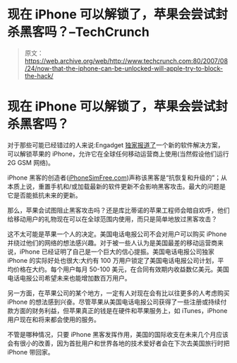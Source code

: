 # 现在 iPhone 可以解锁了，苹果会尝试封杀黑客吗？–TechCrunch

> 原文：<https://web.archive.org/web/http://www.techcrunch.com:80/2007/08/24/now-that-the-iphone-can-be-unlocked-will-apple-try-to-block-the-hack/>

# 现在 iPhone 可以解锁了，苹果会尝试封杀黑客吗？

对于那些可能已经错过的人来说:Engadget [独家报道了](https://web.archive.org/web/20211202095509/http://www.engadget.com/2007/08/24/iphone-unlocked-atandt-loses-iphone-exclusivity-august-24-2007/)一个新的软件解决方案，可以解锁苹果的 iPhone，允许它在全球任何移动运营商上使用(当然假设他们运行 2G GSM 网络)。

iPhone 黑客的创造者([iPhoneSimFree.com](https://web.archive.org/web/20211202095509/http://www.iphonesimfree.com/))声称该黑客是“抗恢复和升级的”；从本质上说，重置手机和/或加载最新的软件更新不会影响黑客攻击。最大的问题是它是否能抵抗未来的更新。

那么，苹果会试图阻止黑客攻击吗？还是库比蒂诺的苹果工程师会暗自欢呼，他们给移动用户的礼物现在可以在全球范围内使用，而只是简单地放过黑客攻击？

这不太可能是苹果一个人的决定。美国电话电报公司不会对用户可以购买 iPhone 并绕过他们的网络的想法感兴趣。对于被一些人认为是美国最差的移动运营商来说，iPhone 已经证明了自己是一个巨大的信心提振。美国电话电报公司独家 iPhone 的实际好处也很大:大约有 100 万用户锁定了美国电话电报公司计划，平均价格在大约。每个用户每月 50-100 美元，在合同有效期内收益数亿美元。美国电话电报公司希望未来也能增加数百万用户。

另一方面，在苹果公司的某个地方，一定有人对现在会有比以往更多的人考虑购买 iPhone 的想法感到兴奋。尽管苹果从美国电话电报公司获得了一些注册或持续付款方面的财务利益，但苹果真正的钱是在硬件和苹果服务上，如 iTunes，iPhone 用户现在和将来都会使用的服务。

不管是哪种情况，只要 iPhone 黑客发挥作用，美国的国际收支在未来几个月应该会有很小的改善，因为首批用户和世界各地的技术爱好者会在下次去美国旅行时把 iPhone 带回家。